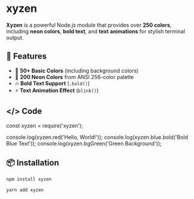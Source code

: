 # xyzen  

**Xyzen** is a powerful Node.js module that provides over **250 colors**, including **neon colors**, **bold text**, and **text animations** for stylish terminal output.  

## 🚀 Features  
- 🎨 **50+ Basic Colors** (including background colors)  
- 🌈 **200 Neon Colors** from ANSI 256-color palette  
- 🔥 **Bold Text Support** (`.bold()`)  
- ⚡ **Text Animation Effect** (`blink()`)  

## </> Code
const xyzen = require('xyzen');

console.log(xyzen.red('Hello, World!'));
console.log(xyzen.blue.bold('Bold Blue Text'));
console.log(xyzen.bgGreen('Green Background'));

## 📦 Installation  
```sh
npm install xyzen

yarn add xyzen
